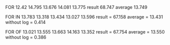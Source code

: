 FOR
12.42
14.795
13.676
14.081
13.775
result 68.747
average 13.749

FOR IN
13.783
13.318
13.434
13.027
13.596
result = 67.158
average = 13.431 without log = 0.414

FOR OF
13.021
13.555
13.663
14.163
13.352
result = 67.754
average = 13.550 without log = 0.386